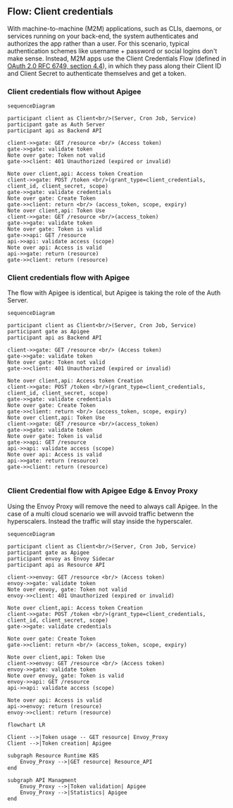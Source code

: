 ## Flow: Client credentials

With machine-to-machine (M2M) applications, such as CLIs, daemons, or services running on your back-end, the system authenticates and authorizes the app rather than a user. For this scenario, typical authentication schemes like username + password or social logins don't make sense. Instead, M2M apps use the Client Credentials Flow (defined in [OAuth 2.0 RFC 6749, section 4.4](https://tools.ietf.org/html/rfc6749#section-4.4)), in which they pass along their Client ID and Client Secret to authenticate themselves and get a token.

### Client credentials flow without Apigee

```mermaid
sequenceDiagram

participant client as Client<br/>(Server, Cron Job, Service)
participant gate as Auth Server
participant api as Backend API

client->>gate: GET /resource <br/> (Access token)
gate->>gate: validate token
Note over gate: Token not valid
gate->>client: 401 Unauthorized (expired or invalid)

Note over client,api: Access token Creation
client->>gate: POST /token <br/>(grant_type=client_credentials, client_id, client_secret, scope)
gate->>gate: validate credentials
Note over gate: Create Token
gate->>client: return <br/> (access_token, scope, expiry)
Note over client,api: Token Use
client->>gate: GET /resource <br/>(access_token)
gate->>gate: validate token
Note over gate: Token is valid
gate->>api: GET /resource
api->>api: validate access (scope)
Note over api: Access is valid
api->>gate: return (resource)
gate->>client: return (resource)
```

### Client credentials flow with Apigee

The flow with Apigee is identical, but Apigee is taking the role of the Auth Server.

```mermaid
sequenceDiagram

participant client as Client<br/>(Server, Cron Job, Service)
participant gate as Apigee
participant api as Backend API

client->>gate: GET /resource <br/> (Access token)
gate->>gate: validate token
Note over gate: Token not valid
gate->>client: 401 Unauthorized (expired or invalid)

Note over client,api: Access token Creation
client->>gate: POST /token <br/>(grant_type=client_credentials, client_id, client_secret, scope)
gate->>gate: validate credentials
Note over gate: Create Token
gate->>client: return <br/> (access_token, scope, expiry)
Note over client,api: Token Use
client->>gate: GET /resource <br/>(access_token)
gate->>gate: validate token
Note over gate: Token is valid
gate->>api: GET /resource
api->>api: validate access (scope)
Note over api: Access is valid
api->>gate: return (resource)
gate->>client: return (resource)


```

### Client Credential flow with Apigee Edge & Envoy Proxy

Using the Envoy Proxy will remove the need to always call Apigee. In the case of a multi cloud scenario we will avvoid traffic betwenn the hyperscalers. Instead the traffic will stay inside the hyperscaler. 

```mermaid
sequenceDiagram

participant client as Client<br/>(Server, Cron Job, Service)
participant gate as Apigee
participant envoy as Envoy Sidecar
participant api as Resource API

client->>envoy: GET /resource <br/> (Access token)
envoy->>gate: validate token
Note over envoy, gate: Token not valid
envoy->>client: 401 Unauthorized (expired or invalid)

Note over client,api: Access token Creation
client->>gate: POST /token <br/>(grant_type=client_credentials, client_id, client_secret, scope)
gate->>gate: validate credentials

Note over gate: Create Token
gate->>client: return <br/> (access_token, scope, expiry)

Note over client,api: Token Use
client->>envoy: GET /resource <br/> (Access token)
envoy->>gate: validate token
Note over envoy, gate: Token is valid
envoy->>api: GET /resource
api->>api: validate access (scope)

Note over api: Access is valid
api->>envoy: return (resource)
envoy->>client: return (resource)
```


```mermaid
flowchart LR

Client -->|Token usage -- GET resource| Envoy_Proxy
Client -->|Token creation| Apigee

subgraph Resource Runtime K8S
	Envoy_Proxy -->|GET resource| Resource_API 
end

subgraph API Managment
	Envoy_Proxy -->|Token validation| Apigee
	Envoy_Proxy -->|Statistics| Apigee
end

```
